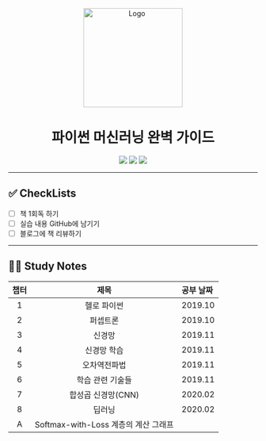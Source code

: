 <div align="center">
  <a href="http://www.yes24.com/Product/Goods/34970929">
      <img src="logo.png" alt="Logo" width="200">
  </a>
  <h1>파이썬 머신러닝 완벽 가이드</h1>
  <div>
    <img src="https://img.shields.io/badge/저자-사이토%20고키-e76f51?style=for-the-badge"/>
    <img src="https://img.shields.io/badge/출판사-한빛미디어-faa307?style=for-the-badge"/>
    <img src="https://img.shields.io/badge/기간-2019.10%20~%202020.02-52b788?style=for-the-badge"/>
  </div>
</div>

---

## ✅ CheckLists

- [ ] 책 1회독 하기
- [ ] 실습 내용 GitHub에 남기기
- [ ] 블로그에 책 리뷰하기

---

## 👩‍💻 Study Notes

| 챕터 |                 제목                 | 공부 날짜 |
| :--: | :----------------------------------: | :-------- |
|  1   |             헬로 파이썬              | 2019.10   |
|  2   |               퍼셉트론               | 2019.10   |
|  3   |                신경망                | 2019.11   |
|  4   |             신경망 학습              | 2019.11   |
|  5   |             오차역전파법             | 2019.11   |
|  6   |           학습 관련 기술들           | 2019.11   |
|  7   |          합성곱 신경망(CNN)          | 2020.02   |
|  8   |                딥러닝                | 2020.02   |
|  A   | Softmax-with-Loss 계층의 계산 그래프 |           |
